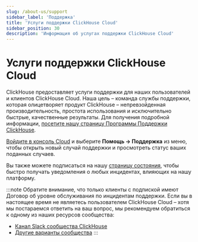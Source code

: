 ```yaml
---
slug: /about-us/support
sidebar_label: 'Поддержка'
title: 'Услуги поддержки ClickHouse Cloud'
sidebar_position: 30
description: 'Информация об услугах поддержки ClickHouse Cloud'
---
```



# Услуги поддержки ClickHouse Cloud

ClickHouse предоставляет услуги поддержки для наших пользователей и клиентов ClickHouse Cloud. Наша цель – команда службы поддержки, которая олицетворяет продукт ClickHouse – непревзойденная производительность, простота использования и исключительно быстрые, качественные результаты. Для получения подробной информации, [посетите нашу страницу Программы Поддержки ClickHouse](https://clickhouse.com/support/program/).

[Войдите в консоль Cloud](https://console.clickhouse.cloud/support) и выберите **Помощь -> Поддержка** из меню, чтобы открыть новый случай поддержки и просмотреть статус ваших поданных случаев.

Вы также можете подписаться на нашу [страницу состояния](https://status.clickhouse.com), чтобы быстро получать уведомления о любых инцидентах, влияющих на нашу платформу.

:::note
Обратите внимание, что только клиенты с подпиской имеют Договор об уровне обслуживания по инцидентам поддержки. Если вы в настоящее время не являетесь пользователем ClickHouse Cloud – хотя мы постараемся ответить на ваш вопрос, мы рекомендуем обратиться к одному из наших ресурсов сообщества:

- [Канал Slack сообщества ClickHouse](https://clickhouse.com/slack)
- [Другие варианты сообщества](https://github.com/ClickHouse/ClickHouse/blob/master/README.md#useful-links)
:::
